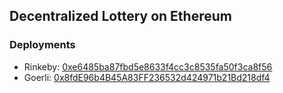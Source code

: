 ## Decentralized Lottery on Ethereum

### Deployments

- Rinkeby: [0xe6485ba87fbd5e8633f4cc3c8535fa50f3ca8f56](https://rinkeby.etherscan.io/address/0xe6485ba87fbd5e8633f4cc3c8535fa50f3ca8f56)
- Goerli: [0x8fdE96b4B45A83FF236532d424971b21Bd218df4](https://goerli.etherscan.io/address/0x8fdE96b4B45A83FF236532d424971b21Bd218df4)